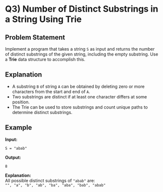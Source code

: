 # Q3) Number of Distinct Substrings in a String Using Trie

## Problem Statement
Implement a program that takes a string `S` as input and returns the number of distinct substrings of the given string, including the empty substring. Use a **Trie** data structure to accomplish this.

## Explanation
- A substring `B` of string `A` can be obtained by deleting zero or more characters from the start and end of `A`.  
- Two substrings are distinct if at least one character differs at some position.  
- The Trie can be used to store substrings and count unique paths to determine distinct substrings.

## Example
**Input:**  
```
S = "abab"
```

**Output:**  
```
8
```

**Explanation:**  
All possible distinct substrings of `"abab"` are:  
`"", "a", "b", "ab", "ba", "aba", "bab", "abab"`
